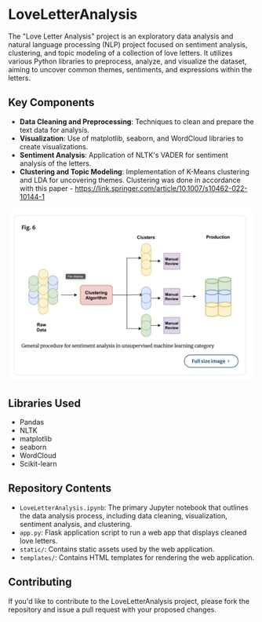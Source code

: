 # LoveLetterAnalysis

The "Love Letter Analysis" project is an exploratory data analysis and natural language processing (NLP) project focused on sentiment analysis, clustering, and topic modeling of a collection of love letters. It utilizes various Python libraries to preprocess, analyze, and visualize the dataset, aiming to uncover common themes, sentiments, and expressions within the letters.


## Key Components
- **Data Cleaning and Preprocessing**: Techniques to clean and prepare the text data for analysis.
- **Visualization**: Use of matplotlib, seaborn, and WordCloud libraries to create visualizations.
- **Sentiment Analysis**: Application of NLTK's VADER for sentiment analysis of the letters.
- **Clustering and Topic Modeling**: Implementation of K-Means clustering and LDA for uncovering themes. Clustering was done in accordance with this paper - https://link.springer.com/article/10.1007/s10462-022-10144-1

![Clustering Visualization](preview/clustering.png)


## Libraries Used
- Pandas
- NLTK
- matplotlib
- seaborn
- WordCloud
- Scikit-learn

## Repository Contents
- `LoveLetterAnalysis.ipynb`: The primary Jupyter notebook that outlines the data analysis process, including data cleaning, visualization, sentiment analysis, and clustering.
- `app.py`: Flask application script to run a web app that displays cleaned love letters.
- `static/`: Contains static assets used by the web application.
- `templates/`: Contains HTML templates for rendering the web application.

## Contributing

If you'd like to contribute to the LoveLetterAnalysis project, please fork the repository and issue a pull request with your proposed changes.
